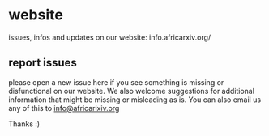 # website
issues, infos and updates on our website: info.africarxiv.org/

## report issues
please open a new issue here if you see something is missing or disfunctional on our website.
We also welcome suggestions for additional information that might be missing or misleading as is.
You can also email us any of this to info@africarixiv.org

Thanks :)
